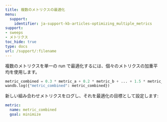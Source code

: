 ```yaml
---
title: 複数のメトリクスの最適化
menu:
  support:
    identifier: ja-support-kb-articles-optimizing_multiple_metrics
support:
- sweeps
- メトリクス
toc_hide: true
type: docs
url: /support/:filename
---
```


複数のメトリクスを単一の run で最適化するには、個々のメトリクスの加重平均を使用します。

```python
metric_combined = 0.3 * metric_a + 0.2 * metric_b + ... + 1.5 * metric_n
wandb.log({"metric_combined": metric_combined})
```

新しい組み合わせメトリクスをログし、それを最適化の目標として設定します:

```yaml
metric:
  name: metric_combined
  goal: minimize
```